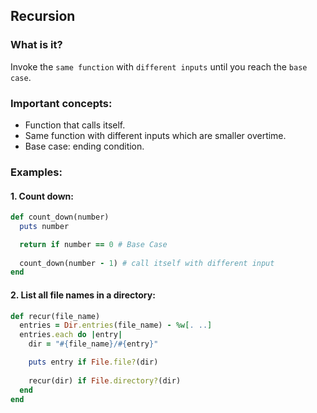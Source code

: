 ## Recursion
### What is it?
Invoke the ```same function``` with ```different inputs``` until you reach the ```base case```.

### Important concepts:
- Function that calls itself.
- Same function with different inputs which are smaller overtime.
- Base case: ending condition.

### Examples:
#### 1. Count down:
```ruby
def count_down(number)
  puts number

  return if number == 0 # Base Case
  
  count_down(number - 1) # call itself with different input
end
```

#### 2. List all file names in a directory:
```ruby
def recur(file_name)
  entries = Dir.entries(file_name) - %w[. ..]
  entries.each do |entry|
    dir = "#{file_name}/#{entry}"

    puts entry if File.file?(dir)
    
    recur(dir) if File.directory?(dir)
  end
end
```
